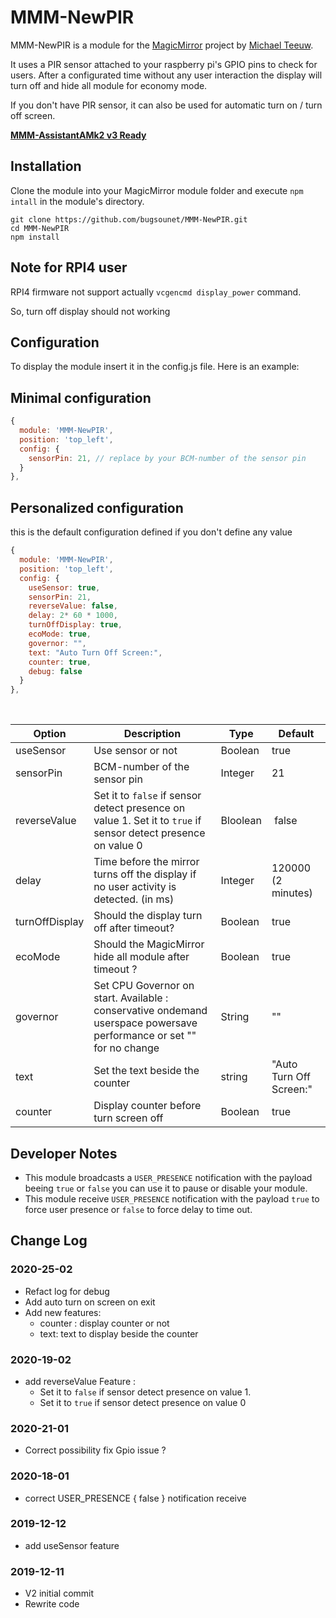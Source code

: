 # MMM-NewPIR
MMM-NewPIR is a module for the [MagicMirror](https://github.com/MichMich/MagicMirror) project by [Michael Teeuw](https://github.com/MichMich).

It uses a PIR sensor attached to your raspberry pi's GPIO pins to check for users. After a configurated time without any user interaction the display will turn off and hide all module for economy mode.

If you don't have PIR sensor, it can also be used for automatic turn on / turn off screen.

**[MMM-AssistantAMk2 v3 Ready](https://github.com/eouia/MMM-AssistantMk2/wiki/Prepared-recipes#with-mmm-newpirjs)**

## Installation
Clone the module into your MagicMirror module folder and execute `npm intall` in the module's directory.
```
git clone https://github.com/bugsounet/MMM-NewPIR.git
cd MMM-NewPIR
npm install
```

## Note for RPI4 user
RPI4 firmware not support actually `vcgencmd display_power` command.

So, turn off display should not working

## Configuration
To display the module insert it in the config.js file. Here is an example:

## Minimal configuration
```js
{
  module: 'MMM-NewPIR',
  position: 'top_left',
  config: {
    sensorPin: 21, // replace by your BCM-number of the sensor pin
  }
},
```
## Personalized configuration
this is the default configuration defined if you don't define any value

```js
{
  module: 'MMM-NewPIR',
  position: 'top_left',
  config: {
    useSensor: true,
    sensorPin: 21,
    reverseValue: false,
    delay: 2* 60 * 1000,
    turnOffDisplay: true,
    ecoMode: true,
    governor: "",
    text: "Auto Turn Off Screen:",
    counter: true,
    debug: false
  }
},
```

<br>

| Option  | Description | Type | Default |
| ------- | --- | --- | --- |
| useSensor | Use sensor or not | Boolean | true |
| sensorPin | BCM-number of the sensor pin | Integer | 21 |
| reverseValue| Set it to `false` if sensor detect presence on value 1. Set it to `true` if sensor detect presence on value 0 | Bloolean | false |
| delay | Time before the mirror turns off the display if no user activity is detected. (in ms) | Integer | 120000 (2 minutes) |
| turnOffDisplay | Should the display turn off after timeout? | Boolean | true |
| ecoMode | Should the MagicMirror hide all module after timeout ? | Boolean | true |
| governor | Set CPU Governor on start. Available : conservative ondemand userspace powersave performance or set "" for no change | String | "" |
| text | Set the text beside the counter | string | "Auto Turn Off Screen:" |
| counter | Display counter before turn screen off | Boolean | true |

## Developer Notes
- This module broadcasts a `USER_PRESENCE` notification with the payload beeing `true` or `false` you can use it to pause or disable your module.
- This module receive `USER_PRESENCE` notification with the payload `true` to force user presence or `false` to force delay to time out. 

## Change Log

### 2020-25-02
- Refact log for debug
- Add auto turn on screen on exit
- Add new features:
  * counter : display counter or not
  * text: text to display beside the counter

### 2020-19-02
- add reverseValue Feature : 
  * Set it to `false` if sensor detect presence on value 1.
  * Set it to `true` if sensor detect presence on value 0

### 2020-21-01
- Correct possibility fix Gpio issue ?
### 2020-18-01
- correct USER_PRESENCE { false } notification receive
### 2019-12-12
- add useSensor feature
### 2019-12-11
- V2 initial commit
- Rewrite code

